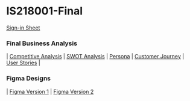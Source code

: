# IS218001-Final
[Sign-in Sheet](Documents/SIGNIN.md)

### Final Business Analysis
| [Competitive Analysis](Documents/COMPETITIVE.md)
| [SWOT Analysis](Documents/SWOT.md)
| [Persona](Documents/PERSONA.md)
| [Customer Journey](Documents/CUSTOMER.md)
| [User Stories](Documents/USER.md) |

### Figma Designs
| [Figma Version 1](https://www.figma.com/file/F2H8CIQOK5apTFab5vQlnx/Untitled?type=design&node-id=1-2&mode=design&t=ojFMmyoXAQjRoRyp-0)
| [Figma Version 2]()
